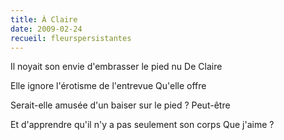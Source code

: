 ```yaml
---
title: À Claire
date: 2009-02-24
recueil: fleurspersistantes
---
```


Il noyait son envie d'embrasser le pied nu
De Claire

Elle ignore l'érotisme de l'entrevue
Qu'elle offre

Serait-elle amusée d'un baiser sur le pied ?
Peut-être

Et d'apprendre qu'il n'y a pas seulement son corps
Que j'aime ?
